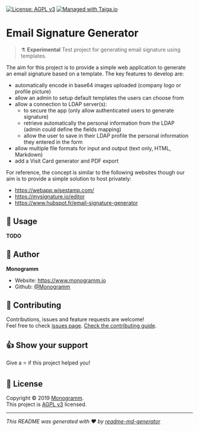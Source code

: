 
[uri_license]: http://www.gnu.org/licenses/agpl.html
[uri_license_image]: https://img.shields.io/badge/License-AGPL%20v3-blue.svg

[![License: AGPL v3][uri_license_image]][uri_license]
[![Managed with Taiga.io](https://img.shields.io/badge/managed%20with-TAIGA.io-709f14.svg)](https://tree.taiga.io/project/monogrammbot-monogrammemail_signature_generator/ "Managed with Taiga.io")

# Email Signature Generator

> :alembic: **Experimental** Test project for generating email signature using templates.

The aim for this project is to provide a simple web application to generate an email signature based on a template.
The key features to develop are:
* automatically encode in base64 images uploaded (company logo or profile picture)
* allow an admin to setup default templates the users can choose from
* allow a connection to LDAP server(s):
    * to secure the app (only allow authenticated users to generate signature)
    * retrieve automatically the personal information from the LDAP (admin could define the fields mapping)
    * allow the user to save in their LDAP profile the personal information they entered in the form
* allow multiple file formats for input and output (text only, HTML, Markdown)
* add a Visit Card generator and PDF export


For reference, the concept is similar to the following websites though our aim is to provide a simple solution to host privately:
* https://webapp.wisestamp.com/
* https://mysignature.io/editor
* https://www.hubspot.fr/email-signature-generator


## :rocket: Usage

**TODO**

## :bust_in_silhouette: Author

**Monogramm**

* Website: https://www.monogramm.io
* Github: [@Monogramm](https://github.com/Monogramm)

## :handshake: Contributing

Contributions, issues and feature requests are welcome!<br />Feel free to check [issues page](https://github.com/Monogramm/email_signature_generator/issues).
[Check the contributing guide](./.github/CONTRIBUTING.md).<br />

## :thumbsup: Show your support

Give a :star: if this project helped you!

## :page_facing_up: License

Copyright © 2019 [Monogramm](https://github.com/Monogramm).<br />
This project is [AGPL v3](uri_license) licensed.

***
_This README was generated with :heart: by [readme-md-generator](https://github.com/kefranabg/readme-md-generator)_
